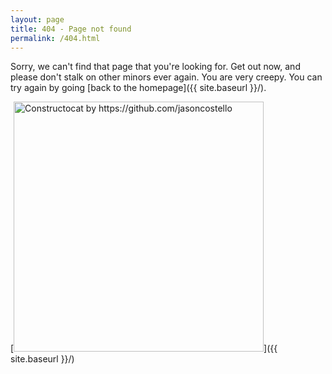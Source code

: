 ```yaml
---
layout: page
title: 404 - Page not found
permalink: /404.html
---
```


Sorry, we can't find that page that you're looking for. Get out now, and please don't stalk on other minors ever again. You are very creepy. You can try again by going [back to the homepage]({{ site.baseurl }}/).

[<img src="{{ site.baseurl }}/images/404.jpg" alt="Constructocat by https://github.com/jasoncostello" style="width: 400px;"/>]({{ site.baseurl }}/)
